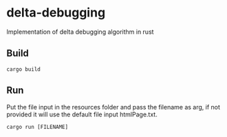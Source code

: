 # delta-debugging

Implementation of delta debugging algorithm in rust

## Build

```
cargo build
```

## Run

Put the file input in the resources folder and pass the filename as arg, if not provided it will use the default file input htmlPage.txt.

```
cargo run [FILENAME]
```
